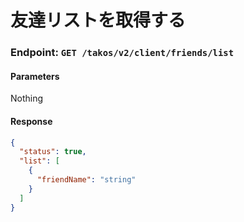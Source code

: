 # 友達リストを取得する

### Endpoint: `GET /takos/v2/client/friends/list`

#### Parameters

Nothing

#### Response

```json
{
  "status": true,
  "list": [
    {
      "friendName": "string"
    }
  ]
}
```
